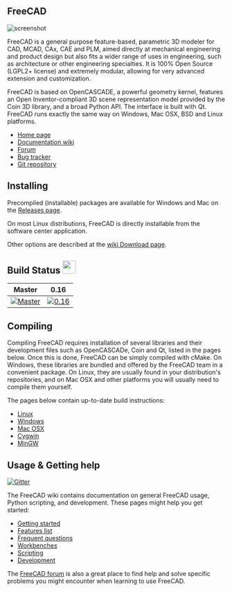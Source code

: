 FreeCAD
-------

![screenshot](http://www.freecadweb.org/wiki/images/thumb/7/72/Freecad016_screenshot1.jpg/800px-Freecad016_screenshot1.jpg)

FreeCAD is a general purpose feature-based, parametric 3D modeler for 
CAD, MCAD, CAx, CAE and PLM, aimed directly at mechanical engineering 
and product design but also fits a wider range of uses in engineering, 
such as architecture or other engineering specialties. It is 100% Open 
Source (LGPL2+ license) and extremely modular, allowing for very 
advanced extension and customization.

FreeCAD is based on OpenCASCADE, a powerful geometry kernel, features an 
Open Inventor-compliant 3D scene representation model provided by the 
Coin 3D library, and a broad Python API. The interface is built with Qt. 
FreeCAD runs exactly the same way on Windows, Mac OSX, BSD and Linux 
platforms.

- [Home page](http://www.freecadweb.org)
- [Documentation wiki](http://www.freecadweb.org/wiki/)
- [Forum](http://forum.freecadweb.org/)
- [Bug tracker](http://www.freecadweb.org/tracker/)
- [Git repository](https://github.com/FreeCAD/FreeCAD)

Installing
----------

Precompiled (installable) packages are available for Windows and Mac on the
[Releases page](https://github.com/FreeCAD/FreeCAD/releases).

On most Linux distributions, FreeCAD is directly installable from the 
software center application.

Other options are described at the [wiki Download page](http://www.freecadweb.org/wiki/Download).

Build Status <img src="https://blog.travis-ci.com/images/travis-mascot-200px.png" height="30"/>
------------

| Master | 0.16 |
|:------:|:----:|
|[![Master][freecad-master-status]][travis-branches]|[![0.16][freecad-0.16-status]][travis-branches]|

[freecad-0.16-status]: https://travis-ci.org/FreeCAD/FreeCAD.svg?branch=0.16
[freecad-master-status]: https://travis-ci.org/FreeCAD/FreeCAD.svg?branch=master
[travis-branches]: https://travis-ci.org/FreeCAD/FreeCAD/branches
[travis-builds]: https://travis-ci.org/FreeCAD/FreeCAD/builds

Compiling
---------

Compiling FreeCAD requires installation of several libraries and their 
development files such as OpenCASCADe, Coin and Qt, listed in the 
pages below. Once this is done, FreeCAD can be simply compiled with 
cMake. On Windows, these libraries are bundled and offered by the 
FreeCAD team in a convenient package. On Linux, they are usually found 
in your distribution's repositories, and on Mac OSX and other platforms 
you will usually need to compile them yourself.

The pages below contain up-to-date build instructions:

- [Linux](http://www.freecadweb.org/wiki/CompileOnUnix)
- [Windows](http://www.freecadweb.org/wiki/CompileOnWindows)
- [Mac OSX](http://www.freecadweb.org/wiki/CompileOnMac)
- [Cygwin](http://www.freecadweb.org/wiki/CompileOnCygwin)
- [MinGW](http://www.freecadweb.org/wiki/CompileOnMinGW)

Usage & Getting help
--------------------

[![Gitter](https://img.shields.io/gitter/room/freecad/freecad.svg)](https://gitter.im/freecad/freecad?utm_source=badge&utm_medium=badge&utm_campaign=pr-badge&utm_content=badge)

The FreeCAD wiki contains documentation on 
general FreeCAD usage, Python scripting, and development. These 
pages might help you get started:

- [Getting started](http://www.freecadweb.org/wiki/Getting_started)
- [Features list](http://www.freecadweb.org/wiki/Feature_list)
- [Frequent questions](http://www.freecadweb.org/wiki/FAQ)
- [Workbenches](http://www.freecadweb.org/wiki/Workbench_Concept)
- [Scripting](http://www.freecadweb.org/wiki/Power_users_hub)
- [Development](http://www.freecadweb.org/wiki/Developer_hub)

The [FreeCAD forum](http://forum.freecadweb.org) is also a great place
to find help and solve specific problems you might encounter when
learning to use FreeCAD.
